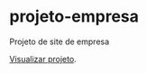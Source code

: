 # projeto-empresa
 Projeto de site de empresa

[Visualizar projeto](https://guilherme-xd.github.io/projeto-empresa/).